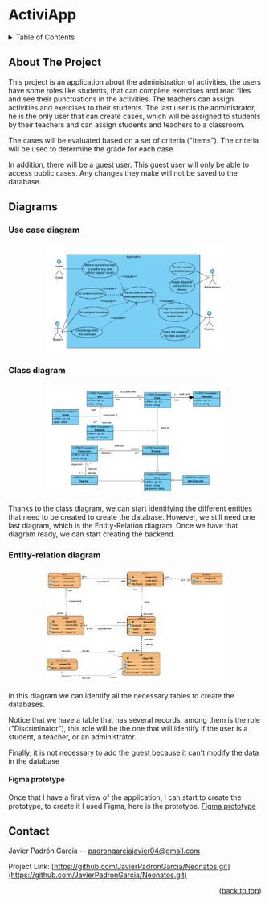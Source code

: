 # ActiviApp

<a name="readme-top"></a>

<!-- TABLE OF CONTENTS -->
<details>
  <summary>Table of Contents</summary>
  <ol>
    <li>
      <a href="#about-the-project">About The Project</a>
    </li>
    <li>
      <span>Diagrams</span>
      <ul>
        <li><a href="#use-case-diagram">Use case diagram</a></li>
        <li><a href="#class-diagram">Class diagram</a></li>
        <li><a href="#class-diagram">Entity-relation diagram</a></li>
      </ul>
    </li>
    <li><a href="#figma-prototype">Figma prototype</a></li>
    <li><a href="#contact">Contact</a></li>
  </ol>
</details>

<!-- ABOUT THE PROJECT -->
## About The Project

This project is an application about the administration of activities, the users have some roles like
students, that can complete exercises and read files and see their punctuations in the activities.
The teachers can assign activities and exercises to their students. The last user is the administrator,
he is the only user that can create cases, which will be assigned to students by their teachers and can assign students and teachers to a classroom.

The cases will be evaluated based on a set of criteria ("Items"). The criteria will be used to determine the grade
for each case.

In addition, there will be a guest user. This guest user will only be able to access public cases.
Any changes they make will not be saved to the database.

<!-- Diagrams -->
## Diagrams

### Use case diagram

<div style="text-align: center; height: fit-content; margin: 20px 0">
  <img src="./readmeImages/useCaseDiagram.png" alt="use case diagram" width="70%">
</div>

### Class diagram

<div style="text-align: center; height: fit-content; margin: 20px 0">
  <img src="./readmeImages/classDiagram.png" alt="class diagram" width="70%"/>
</div>

Thanks to the class diagram, we can start identifying the different
entities that need to be created to create the database. However,
we still need one last diagram, which is the Entity-Relation diagram.
Once we have that diagram ready, we can start creating the backend.

### Entity-relation diagram

<div style="text-align: center; height: fit-content; margin: 20px 0">
  <img src="./readmeImages/entityRelationDiagram.png" alt="entity-relation diagram" width="70%">
</div>

In this diagram we can identify all the necessary tables to create the databases.

Notice that we have a table that has several records, among them is the role ("Discriminator"), this
role will be the one that will identify if the user is a student, a teacher, or an administrator.

Finally, it is not necessary to add the guest because it can't modify the data in the database

#### Figma prototype

Once that I have a first view of the application, I can start to create the prototype, to create it I used Figma, here is the prototype. [Figma prototype]

<!-- CONTACT -->
## Contact

Javier Padrón García -- padrongarciajavier04@gmail.com

Project Link: [https://github.com/JavierPadronGarcia/Neonatos.git](https://github.com/JavierPadronGarcia/Neonatos.git)

<p align="right">(<a href="#readme-top">back to top</a>)</p>

<!-- URL for images and links -->

[Figma prototype]: https://www.figma.com/file/kgVO2ubTzYIx4k8zKhmsPT/Activities-Application?type=design&node-id=0%3A1&mode=design&t=GwbDayW38fcjR2gf-1

[Visual Studio Code]: https://code.visualstudio.com
[postman]: https://www.postman.com
